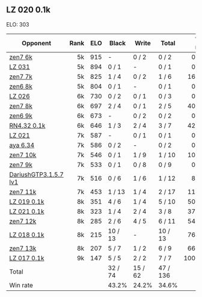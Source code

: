 ## LZ 020 0.1k ##

ELO: 303

Opponent | Rank | ELO | Black | Write | Total | Win rate
---------|-----:|----:|-------|-------|-------|-------:
[zen7 6k](zen7%206k.md) | 5k | 915 | - | 0 / 2 | 0 / 2 | 0.0%
[LZ 031](LZ%20031.md) | 5k | 894 | 0 / 1 | - | 0 / 1 | 0.0%
[zen7 7k](zen7%207k.md) | 5k | 825 | 1 / 4 | 0 / 2 | 1 / 6 | 16.7%
[zen6 8k](zen6%208k.md) | 5k | 804 | 0 / 1 | - | 0 / 1 | 0.0%
[LZ 026](LZ%20026.md) | 6k | 730 | 0 / 2 | 0 / 1 | 0 / 3 | 0.0%
[zen7 8k](zen7%208k.md) | 6k | 697 | 2 / 4 | 0 / 1 | 2 / 5 | 40.0%
[zen6 9k](zen6%209k.md) | 6k | 673 | - | 0 / 2 | 0 / 2 | 0.0%
[RN4.32 0.1k](RN4.32%200.1k.md) | 6k | 646 | 1 / 3 | 2 / 4 | 3 / 7 | 42.9%
[LZ 021](LZ%20021.md) | 7k | 587 | - | 0 / 1 | 0 / 1 | 0.0%
[aya 6.34](aya%206.34.md) | 7k | 586 | 0 / 2 | - | 0 / 2 | 0.0%
[zen7 10k](zen7%2010k.md) | 7k | 546 | 0 / 1 | 1 / 9 | 1 / 10 | 10.0%
[zen7 9k](zen7%209k.md) | 7k | 533 | 0 / 1 | 0 / 8 | 0 / 9 | 0.0%
[DariushGTP3.1.5.7 lv1](DariushGTP3.1.5.7%20lv1.md) | 7k | 516 | 0 / 6 | 1 / 6 | 1 / 12 | 8.3%
[zen7 11k](zen7%2011k.md) | 7k | 453 | 1 / 13 | 1 / 4 | 2 / 17 | 11.8%
[LZ 019 0.1k](LZ%20019%200.1k.md) | 8k | 351 | 4 / 6 | 1 / 4 | 5 / 10 | 50.0%
[LZ 021 0.1k](LZ%20021%200.1k.md) | 8k | 323 | 1 / 4 | 2 / 4 | 3 / 8 | 37.5%
[zen7 12k](zen7%2012k.md) | 8k | 285 | 2 / 6 | 4 / 5 | 6 / 11 | 54.5%
[LZ 018 0.1k](LZ%20018%200.1k.md) | 8k | 215 | 10 / 13 | - | 10 / 13 | 76.9%
[zen7 13k](zen7%2013k.md) | 8k | 207 | 5 / 7 | 1 / 2 | 6 / 9 | 66.7%
[LZ 017 0.1k](LZ%20017%200.1k.md) | 9k | 147 | 5 / 5 | 2 / 2 | 7 / 7 | 100.0%
Total | | | 32 / 74 | 15 / 62 | 47 / 136 | 
Win rate| | | 43.2% | 24.2% | 34.6% | 
